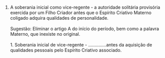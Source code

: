 ﻿1. A soberania inicial como vice-regente - a autoridade solitária provisória exercida por um Filho Criador antes que o Espírito Criativo Materno coligado adquira qualidades de personalidade.<BR><BR>Sugestão: Eliminar o artigo A do início do período, bem como a palavra Materno, que inexiste no original.<BR><BR>1. Soberania inicial de vice-regente - ..............antes da aquisição de qualidades pessoais pelo Espírito Criativo associado.